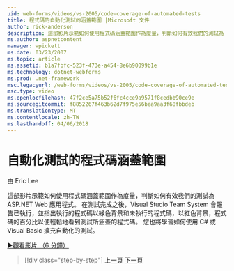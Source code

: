 ```yaml
---
uid: web-forms/videos/vs-2005/code-coverage-of-automated-tests
title: 程式碼的自動化測試的涵蓋範圍 |Microsoft 文件
author: rick-anderson
description: 這部影片示範如何使用程式碼涵蓋範圍作為度量，判斷如何有效我們的測試為 ASP.NET Web 應用程式。 測試之後已 com...
ms.author: aspnetcontent
manager: wpickett
ms.date: 03/23/2007
ms.topic: article
ms.assetid: b1a7fbfc-523f-473e-a454-8e6b90099b1e
ms.technology: dotnet-webforms
ms.prod: .net-framework
msc.legacyurl: /web-forms/videos/vs-2005/code-coverage-of-automated-tests
msc.type: video
ms.openlocfilehash: 47f2ce5a75b52f6fc4cce9a9571f8cedbb90ce9e
ms.sourcegitcommit: f8852267f463b62d7f975e56bea9aa3f68fbbdeb
ms.translationtype: MT
ms.contentlocale: zh-TW
ms.lasthandoff: 04/06/2018
---
```

<a name="code-coverage-of-automated-tests"></a>自動化測試的程式碼涵蓋範圍
====================
由 Eric Lee

這部影片示範如何使用程式碼涵蓋範圍作為度量，判斷如何有效我們的測試為 ASP.NET Web 應用程式。 在測試完成之後，Visual Studio Team System 會報告已執行，並指出執行的程式碼以綠色背景和未執行的程式碼，以紅色背景，程式碼的百分比以便輕鬆地看到測試所涵蓋的程式碼。 您也將學習如何使用 C# 或 Visual Basic 擴充自動化的測試。

[&#9654;觀看影片 （6 分鐘）](https://channel9.msdn.com/Blogs/ASP-NET-Site-Videos/code-coverage-of-automated-tests)

> [!div class="step-by-step"]
> [上一頁](measuring-the-business-value-of-ajax.md)
> [下一頁](custom-extraction-rules-and-coded-web-tests.md)
